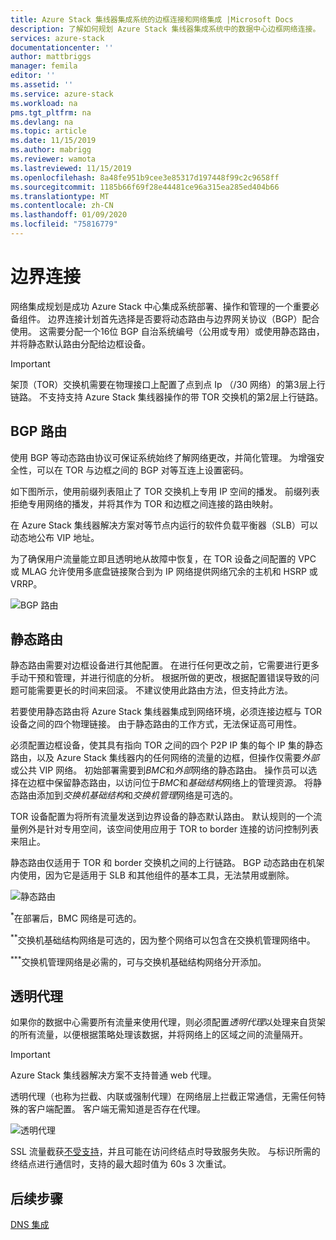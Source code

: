 ```yaml
---
title: Azure Stack 集线器集成系统的边框连接和网络集成 |Microsoft Docs
description: 了解如何规划 Azure Stack 集线器集成系统中的数据中心边框网络连接。
services: azure-stack
documentationcenter: ''
author: mattbriggs
manager: femila
editor: ''
ms.assetid: ''
ms.service: azure-stack
ms.workload: na
pms.tgt_pltfrm: na
ms.devlang: na
ms.topic: article
ms.date: 11/15/2019
ms.author: mabrigg
ms.reviewer: wamota
ms.lastreviewed: 11/15/2019
ms.openlocfilehash: 8a48fe951b9cee3e85317d197448f99c2c9658ff
ms.sourcegitcommit: 1185b66f69f28e44481ce96a315ea285ed404b66
ms.translationtype: MT
ms.contentlocale: zh-CN
ms.lasthandoff: 01/09/2020
ms.locfileid: "75816779"
---
```

# <a name="border-connectivity"></a>边界连接 
网络集成规划是成功 Azure Stack 中心集成系统部署、操作和管理的一个重要必备组件。 边界连接计划首先选择是否要将动态路由与边界网关协议（BGP）配合使用。 这需要分配一个16位 BGP 自治系统编号（公用或专用）或使用静态路由，并将静态默认路由分配给边框设备。

> [!IMPORTANT]
> 架顶（TOR）交换机需要在物理接口上配置了点到点 Ip （/30 网络）的第3层上行链路。 不支持支持 Azure Stack 集线器操作的带 TOR 交换机的第2层上行链路。

## <a name="bgp-routing"></a>BGP 路由
使用 BGP 等动态路由协议可保证系统始终了解网络更改，并简化管理。 为增强安全性，可以在 TOR 与边框之间的 BGP 对等互连上设置密码。

如下图所示，使用前缀列表阻止了 TOR 交换机上专用 IP 空间的播发。 前缀列表拒绝专用网络的播发，并将其作为 TOR 和边框之间连接的路由映射。

在 Azure Stack 集线器解决方案对等节点内运行的软件负载平衡器（SLB）可以动态地公布 VIP 地址。

为了确保用户流量能立即且透明地从故障中恢复，在 TOR 设备之间配置的 VPC 或 MLAG 允许使用多底盘链接聚合到为 IP 网络提供网络冗余的主机和 HSRP 或 VRRP。

![BGP 路由](media/azure-stack-border-connectivity/bgp-routing.png)

## <a name="static-routing"></a>静态路由
静态路由需要对边框设备进行其他配置。 在进行任何更改之前，它需要进行更多手动干预和管理，并进行彻底的分析。 根据所做的更改，根据配置错误导致的问题可能需要更长的时间来回滚。 不建议使用此路由方法，但支持此方法。

若要使用静态路由将 Azure Stack 集线器集成到网络环境，必须连接边框与 TOR 设备之间的四个物理链接。 由于静态路由的工作方式，无法保证高可用性。

必须配置边框设备，使其具有指向 TOR 之间的四个 P2P IP 集的每个 IP 集的静态路由，以及 Azure Stack 集线器内的任何网络的流量的边框，但操作仅需要*外部*或公共 VIP 网络。 初始部署需要到*BMC*和*外部*网络的静态路由。 操作员可以选择在边框中保留静态路由，以访问位于*BMC*和*基础结构*网络上的管理资源。 将静态路由添加到*交换机基础结构*和*交换机管理*网络是可选的。

TOR 设备配置为将所有流量发送到边界设备的静态默认路由。 默认规则的一个流量例外是针对专用空间，该空间使用应用于 TOR to border 连接的访问控制列表来阻止。

静态路由仅适用于 TOR 和 border 交换机之间的上行链路。 BGP 动态路由在机架内使用，因为它是适用于 SLB 和其他组件的基本工具，无法禁用或删除。

![静态路由](media/azure-stack-border-connectivity/static-routing.png)

<sup>\*</sup>在部署后，BMC 网络是可选的。

<sup>\*\*</sup>交换机基础结构网络是可选的，因为整个网络可以包含在交换机管理网络中。

<sup>\*\*\*</sup>交换机管理网络是必需的，可与交换机基础结构网络分开添加。

## <a name="transparent-proxy"></a>透明代理
如果你的数据中心需要所有流量来使用代理，则必须配置*透明代理*以处理来自货架的所有流量，以便根据策略处理该数据，并将网络上的区域之间的流量隔开。

> [!IMPORTANT]
> Azure Stack 集线器解决方案不支持普通 web 代理。  

透明代理（也称为拦截、内联或强制代理）在网络层上拦截正常通信，无需任何特殊的客户端配置。 客户端无需知道是否存在代理。

![透明代理](media/azure-stack-border-connectivity/transparent-proxy.png)

SSL 流量截获[不受支持](azure-stack-firewall.md#ssl-interception)，并且可能在访问终结点时导致服务失败。 与标识所需的终结点进行通信时，支持的最大超时值为 60s 3 次重试。

## <a name="next-steps"></a>后续步骤
[DNS 集成](azure-stack-integrate-dns.md)
